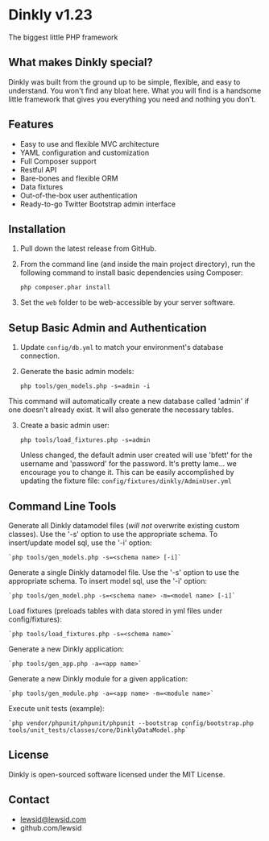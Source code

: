 Dinkly v1.23
============

The biggest little PHP framework

What makes Dinkly special?
--------------------------

Dinkly was built from the ground up to be simple, flexible, and easy to understand. You won't find any bloat here. What you will find is a handsome little framework that gives you everything you need and nothing you don't.

Features
--------

- Easy to use and flexible MVC architecture
- YAML configuration and customization
- Full Composer support
- Restful API
- Bare-bones and flexible ORM
- Data fixtures
- Out-of-the-box user authentication
- Ready-to-go Twitter Bootstrap admin interface


Installation
------------

1. Pull down the latest release from GitHub.

2. From the command line (and inside the main project directory), run the following command to install basic dependencies using Composer:

    `php composer.phar install`
    
3. Set the `web` folder to be web-accessible by your server software.   


Setup Basic Admin and Authentication
------------------------------------

1. Update `config/db.yml` to match your environment's database connection.

2. Generate the basic admin models:

    `php tools/gen_models.php -s=admin -i`

  This command will automatically create a new database called 'admin' if one doesn't already exist. It will also generate the necessary tables.

3. Create a basic admin user:

    `php tools/load_fixtures.php -s=admin`

    Unless changed, the default admin user created will use 'bfett' for the username and 'password' for the password. It's pretty lame... we encourage you to change it. This can be easily accomplished by updating the fixture file: `config/fixtures/dinkly/AdminUser.yml`  


Command Line Tools
------------------

Generate all Dinkly datamodel files (*will not* overwrite existing custom classes). Use the '-s' option to use the appropriate schema. To insert/update model sql, use the '-i' option:

    `php tools/gen_models.php -s=<schema name> [-i]`

Generate a single Dinkly datamodel file. Use the '-s' option to use the appropriate schema. To insert model sql, use the '-i' option:

    `php tools/gen_model.php -s=<schema name> -m=<model name> [-i]`

Load fixtures (preloads tables with data stored in yml files under config/fixtures):

    `php tools/load_fixtures.php -s=<schema name>`

Generate a new Dinkly application:

    `php tools/gen_app.php -a=<app name>`

Generate a new Dinkly module for a given application:

    `php tools/gen_module.php -a=<app name> -m=<module name>`

Execute unit tests (example):

    `php vendor/phpunit/phpunit/phpunit --bootstrap config/bootstrap.php tools/unit_tests/classes/core/DinklyDataModel.php`


License
-------

Dinkly is open-sourced software licensed under the MIT License.


Contact
-------

  - lewsid@lewsid.com
  - github.com/lewsid
